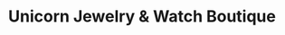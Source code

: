 ---
title: "Unicorn Jewelry & Watch Boutique"
url: /san-diego/unicorn-jewelry-and-watch-boutique/
shop: jewelry
---